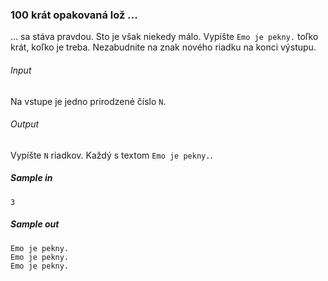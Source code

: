 ### 100 krát opakovaná lož ...
... sa stáva pravdou. Sto je však niekedy málo. Vypíšte `Emo je pekny.` toľko krát, koľko je treba. Nezabudnite na znak nového riadku na konci výstupu.

###### Input
Na vstupe je jedno prirodzené číslo `N`.

###### Output
Vypíšte `N` riadkov. Každý s textom `Emo je pekny.`.

##### Sample in
```
3
```

##### Sample out
```
Emo je pekny.
Emo je pekny.
Emo je pekny.
```
